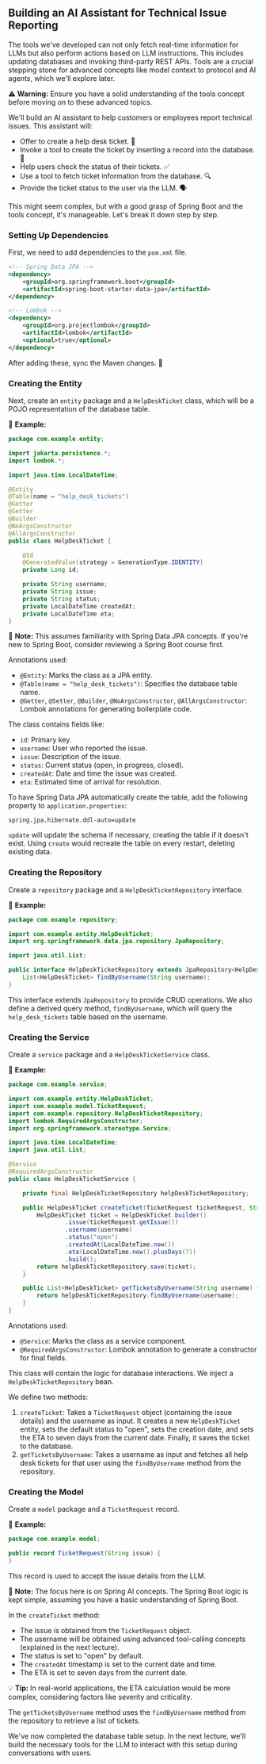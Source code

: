 ## Building an AI Assistant for Technical Issue Reporting

The tools we've developed can not only fetch real-time information for LLMs but also perform actions based on LLM instructions. This includes updating databases and invoking third-party REST APIs. Tools are a crucial stepping stone for advanced concepts like model context to protocol and AI agents, which we'll explore later.

⚠️ **Warning:** Ensure you have a solid understanding of the tools concept before moving on to these advanced topics.

We'll build an AI assistant to help customers or employees report technical issues. This assistant will:

*   Offer to create a help desk ticket. 🎫
*   Invoke a tool to create the ticket by inserting a record into the database. 💾
*   Help users check the status of their tickets. ✅
*   Use a tool to fetch ticket information from the database. 🔍
*   Provide the ticket status to the user via the LLM. 🗣️

This might seem complex, but with a good grasp of Spring Boot and the tools concept, it's manageable. Let's break it down step by step.

### Setting Up Dependencies

First, we need to add dependencies to the `pom.xml` file.

```xml
<!-- Spring Data JPA -->
<dependency>
    <groupId>org.springframework.boot</groupId>
    <artifactId>spring-boot-starter-data-jpa</artifactId>
</dependency>

<!-- Lombok -->
<dependency>
    <groupId>org.projectlombok</groupId>
    <artifactId>lombok</artifactId>
    <optional>true</optional>
</dependency>
```

After adding these, sync the Maven changes. 🔄

### Creating the Entity

Next, create an `entity` package and a `HelpDeskTicket` class, which will be a POJO representation of the database table.

📌 **Example:**

```java
package com.example.entity;

import jakarta.persistence.*;
import lombok.*;

import java.time.LocalDateTime;

@Entity
@Table(name = "help_desk_tickets")
@Getter
@Setter
@Builder
@NoArgsConstructor
@AllArgsConstructor
public class HelpDeskTicket {

    @Id
    @GeneratedValue(strategy = GenerationType.IDENTITY)
    private Long id;

    private String username;
    private String issue;
    private String status;
    private LocalDateTime createdAt;
    private LocalDateTime eta;
}
```

📝 **Note:** This assumes familiarity with Spring Data JPA concepts. If you're new to Spring Boot, consider reviewing a Spring Boot course first.

Annotations used:

*   `@Entity`: Marks the class as a JPA entity.
*   `@Table(name = "help_desk_tickets")`: Specifies the database table name.
*   `@Getter`, `@Setter`, `@Builder`, `@NoArgsConstructor`, `@AllArgsConstructor`: Lombok annotations for generating boilerplate code.

The class contains fields like:

*   `id`: Primary key.
*   `username`: User who reported the issue.
*   `issue`: Description of the issue.
*   `status`: Current status (open, in progress, closed).
*   `createdAt`: Date and time the issue was created.
*   `eta`: Estimated time of arrival for resolution.

To have Spring Data JPA automatically create the table, add the following property to `application.properties`:

```properties
spring.jpa.hibernate.ddl-auto=update
```

`update` will update the schema if necessary, creating the table if it doesn't exist. Using `create` would recreate the table on every restart, deleting existing data.

### Creating the Repository

Create a `repository` package and a `HelpDeskTicketRepository` interface.

📌 **Example:**

```java
package com.example.repository;

import com.example.entity.HelpDeskTicket;
import org.springframework.data.jpa.repository.JpaRepository;

import java.util.List;

public interface HelpDeskTicketRepository extends JpaRepository<HelpDeskTicket, Long> {
    List<HelpDeskTicket> findByUsername(String username);
}
```

This interface extends `JpaRepository` to provide CRUD operations. We also define a derived query method, `findByUsername`, which will query the `help_desk_tickets` table based on the username.

### Creating the Service

Create a `service` package and a `HelpDeskTicketService` class.

📌 **Example:**

```java
package com.example.service;

import com.example.entity.HelpDeskTicket;
import com.example.model.TicketRequest;
import com.example.repository.HelpDeskTicketRepository;
import lombok.RequiredArgsConstructor;
import org.springframework.stereotype.Service;

import java.time.LocalDateTime;
import java.util.List;

@Service
@RequiredArgsConstructor
public class HelpDeskTicketService {

    private final HelpDeskTicketRepository helpDeskTicketRepository;

    public HelpDeskTicket createTicket(TicketRequest ticketRequest, String username) {
        HelpDeskTicket ticket = HelpDeskTicket.builder()
                .issue(ticketRequest.getIssue())
                .username(username)
                .status("open")
                .createdAt(LocalDateTime.now())
                .eta(LocalDateTime.now().plusDays(7))
                .build();
        return helpDeskTicketRepository.save(ticket);
    }

    public List<HelpDeskTicket> getTicketsByUsername(String username) {
        return helpDeskTicketRepository.findByUsername(username);
    }
}
```

Annotations used:

*   `@Service`: Marks the class as a service component.
*   `@RequiredArgsConstructor`: Lombok annotation to generate a constructor for final fields.

This class will contain the logic for database interactions. We inject a `HelpDeskTicketRepository` bean.

We define two methods:

1.  `createTicket`: Takes a `TicketRequest` object (containing the issue details) and the username as input. It creates a new `HelpDeskTicket` entity, sets the default status to "open", sets the creation date, and sets the ETA to seven days from the current date. Finally, it saves the ticket to the database.
2.  `getTicketsByUsername`: Takes a username as input and fetches all help desk tickets for that user using the `findByUsername` method from the repository.

### Creating the Model

Create a `model` package and a `TicketRequest` record.

📌 **Example:**

```java
package com.example.model;

public record TicketRequest(String issue) {
}
```

This record is used to accept the issue details from the LLM.

📝 **Note:** The focus here is on Spring AI concepts. The Spring Boot logic is kept simple, assuming you have a basic understanding of Spring Boot.

In the `createTicket` method:

*   The issue is obtained from the `TicketRequest` object.
*   The username will be obtained using advanced tool-calling concepts (explained in the next lecture).
*   The status is set to "open" by default.
*   The `createdAt` timestamp is set to the current date and time.
*   The ETA is set to seven days from the current date.

💡 **Tip:** In real-world applications, the ETA calculation would be more complex, considering factors like severity and criticality.

The `getTicketsByUsername` method uses the `findByUsername` method from the repository to retrieve a list of tickets.

We've now completed the database table setup. In the next lecture, we'll build the necessary tools for the LLM to interact with this setup during conversations with users.
